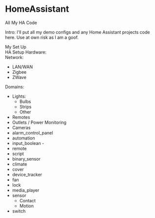 # HomeAssistant
All My HA Code

<Heading1><Bold>Intro:</bold></Heading1>
I'll put all my demo configs and any Home Assistant projects code here. Use at own risk as I am a goof.

My Set Up <br>
HA Setup Hardware:<br>
Network:
- LAN/WAN
- Zigbee
- ZWave

Domains:
- Lights:
  - Bulbs
  - Strips
  - Other
- Remotes
- Outlets / Power Monitoring
- Cameras
- alarm_control_panel
- automation 
- input_boolean -
- remote 
- script
- binary_sensor
- climate
- cover
- device_tracker
- fan
- lock
- media_player
- sensor
  - Contact
  - Motion 
- switch

